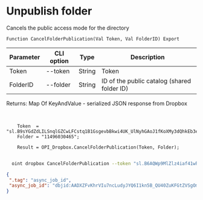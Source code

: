 ﻿---
sidebar_position: 2
---

# Unpublish folder
 Cancels the public access mode for the directory



`Function CancelFolderPublication(Val Token, Val FolderID) Export`

  | Parameter | CLI option | Type | Description |
  |-|-|-|-|
  | Token | --token | String | Token |
  | FolderID | --folder | String | ID of the public catalog (shared folder ID) |

  
  Returns:  Map Of KeyAndValue - serialized JSON response from Dropbox

<br/>




```bsl title="Code example"
    Token  = "sl.B9sYGdZdLILSnqlGZCwLFCstq1B1GsgevbBkwi4UK_UlNyhGAoJ1fKoXMy3dQhkEb3e80HTL6g...";
    Folder = "11496030465";

    Result = OPI_Dropbox.CancelFolderPublication(Token, Folder);
```



```sh title="CLI command example"
    
  oint dropbox CancelFolderPublication --token "sl.B6AQWp9MlZlz4iaf41whVKxX9-MXeCiQhPRe4YIRxFmZ3zHsdjmOAatzgaWVhqmlIOvDD6WIUQ..." --folder %folder%

```

```json title="Result"
{
 ".tag": "async_job_id",
 "async_job_id": "dbjid:AADXZFvKhrVIu7ncLudyJYQ6I1kn5B_QU40ZuKFGtZVSgOmlblKZS15JXzs1Zd6knBvM86SAZsqiuPh-hqpEX0Pu"
}
```
